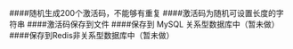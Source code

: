 ####随机生成200个激活码，不能够有重复
####激活码为随机可设置长度的字符串
####激活码保存到文件
####保存到 MySQL 关系型数据库中（暂未做）
####保存到Redis非关系型数据库中（暂未做）
